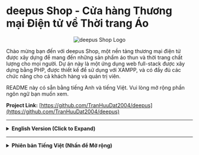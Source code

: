 # deepus Shop - Cửa hàng Thương mại Điện tử về Thời trang Áo

<p align="center">
  <img src="screenshot/logo_deepus_resized.png" alt="deepus Shop Logo" height="50px"/> <!-- Cập nhật đường dẫn logo của bạn tại đây -->
</p>

Chào mừng bạn đến với deepus Shop, một nền tảng thương mại điện tử được xây dựng để mang đến những sản phẩm áo thun và thời trang chất lượng cho mọi người. Dự án này là một ứng dụng web full-stack được xây dựng bằng PHP, được thiết kế để sử dụng với XAMPP, và có đầy đủ các chức năng cho cả khách hàng và quản trị viên.

README này có sẵn bằng tiếng Anh và tiếng Việt. Vui lòng mở rộng phần ngôn ngữ bạn muốn xem.

**Project Link:** [https://github.com/TranHuuDat2004/deepus](https://github.com/TranHuuDat2004/deepus) <!-- Cập nhật link repo của bạn tại đây -->

---

<details>
<summary><strong>English Version (Click to Expand)</strong></summary>

## 🌟 Project Overview

deepus Shop is designed to provide a seamless and modern online shopping experience for fashion enthusiasts. From browsing a curated collection of apparel to a secure checkout process and order tracking, deepus Shop aims to be a go-to destination for quality clothing. The platform also includes a robust administration system for efficient business management.


## ✨ Key Features

### For Customers:
*   **Intuitive Product Browsing:** Homepage featuring new arrivals and featured items, product categories, and advanced search functionality.
*   **Detailed Product Pages:** High-quality product images, detailed descriptions, size and color options, and customer reviews.
*   **Shopping Cart:** A clear and simple cart for adding items, updating quantities, and applying discount vouchers.
*   **Secure Checkout Process:** A multi-step, easy-to-follow checkout process for entering shipping information and completing the order.
*   **User Accounts:** Easy registration and login, personal profile management, and access to order history.
*   **Engagement & Information:** A news/blog section for updates, an "About Us" page, a contact form, and company policy information.

### 🛍️ Customer Interface (Screenshots)


|                 Home Page                 |                  Product Page                  |                Product Detail Page                |
| :---------------------------------------: | :--------------------------------------------: | :-----------------------------------------------: |
| ![Home Page](screenshot/home.png)         | ![Product Page](screenshot/product.png)        | ![Product Detail](screenshot/product-detail.png)  |
|              **Shopping Cart**              |               **Checkout Process**               |                  **Order History**                  |
| ![Shopping Cart](screenshot/cart.png)     | ![Checkout](screenshot/checkout.png)           | ![Order History](screenshot/history.png)          |
|                **Login Page**                 |              **Registration Page**               |                  **User Profile**                   |
| ![Login Page](screenshot/login.png)       | ![Sign-up Page](screenshot/sign-up.png)        | ![Profile Page](screenshot/profile.png)           |
|                 **News Page**                 |                 **About Us Page**                |                  **Contact Page**                   |
| ![News Page](screenshot/news.png)         | ![About Page](screenshot/about.png)            | ![Contact Page](screenshot/contact.png)           |

### For Administrators (Admin Dashboard):
*   **Dashboard Overview:** Key statistics on revenue, orders, and users at a glance.
*   **Product Management:** Easily add, view, edit, and delete clothing products and manage their images.
*   **Order Management:** View and manage all customer orders.
*   **User Management:** View and manage registered customer accounts.
*   **Voucher Management:** Create and manage promotional discount codes.
*   **Content Management:** Manage news articles and user comments.

### ⚙️ Admin Interface (Screenshots)


|               Admin Dashboard                |                   Manage Products                    |                     Manage Orders                     |
| :------------------------------------------: | :--------------------------------------------------: | :---------------------------------------------------: |
| ![Admin Dashboard](screenshot/admin-dashboard.png) | ![Manage Products](screenshot/manager-product.png) | ![Manage Orders](screenshot/manager-order.png)        |
|                  **Manage Users**                  |                 **Manage Vouchers**                  |                  **Manage Comments**                  |
| ![Manage Users](screenshot/manager-user.png)   | ![Manage Vouchers](screenshot/manager-voucher.png) | ![Manage Comments](screenshot/manager-comment.png)    |

## 🛠️ Technology Stack

*   **Frontend:** HTML5, CSS3, JavaScript, Bootstrap
*   **Backend:** PHP (Procedural or with a custom structure)
*   **Database:** MySQL (Managed via phpMyAdmin in XAMPP)
*   **Web Server:** Apache (via XAMPP)

## 🚀 Getting Started

### Prerequisites

*   **XAMPP:** Installed and running (Apache, PHP, MySQL).
*   **Git:** For cloning the repository.

### Installation & Setup

1.  **Start XAMPP:** Ensure Apache and MySQL services are running from the XAMPP Control Panel.
2.  **Clone Repository into `htdocs`:**
    *   Navigate to your XAMPP `htdocs` directory (e.g., `C:\xampp\htdocs`).
    *   Run: `git clone https://github.com/TranHuuDat2004/deepus.git`
    *   This will create a folder (e.g., `C:\xampp\htdocs\deepus`).

3.  **Database Setup:**
    *   Go to `http://localhost/phpmyadmin` in your web browser.
    *   Create a new database. It's recommended to use a name like `deepus` (with collation `utf8mb4_general_ci`).
    *   Select the newly created database, go to the "Import" tab, choose your project's `.sql` file (e.g., `deepus.sql`), and click "Go" to import the structure and data.


5.  **Accessing the Application:**
    *   **Customer Site:** `http://localhost/deepus/`

## 📝 License

This work is licensed under a [Creative Commons Attribution-NonCommercial 4.0 International License](https://creativecommons.org/licenses/by-nc/4.0/). You are free to Share and Adapt the material, under the terms of Attribution and NonCommercial use.
[![License: CC BY-NC 4.0](https://licensebuttons.net/l/by-nc/4.0/88x31.png)](https://creativecommons.org/licenses/by-nc/4.0/)

## 👤 Contributors

*   **Team Engineering**
    *   **Phan Trung Trực** - Team Leader | Project Visionary & Lead Ideator
    *   **Trần Hữu Đạt** - Full-Stack Web Developer - [@TranHuuDat2004](https://github.com/TranHuuDat2004)
    *   **Lê Nguyễn Minh Kha** - Member
    *   **Dương Thị Thùy Linh** - Member

</details>

---

<details>
<summary><strong>Phiên bản Tiếng Việt (Nhấn để Mở rộng)</strong></summary>

## 🌟 Tổng quan Dự án

deepus Shop được thiết kế để cung cấp trải nghiệm mua sắm trực tuyến liền mạch và hiện đại cho những người yêu thích thời trang. Từ việc duyệt qua bộ sưu tập áo quần được tuyển chọn kỹ lưỡng đến quy trình thanh toán an toàn và theo dõi đơn hàng, deepus Shop đặt mục tiêu trở thành điểm đến tin cậy cho các sản phẩm thời trang chất lượng. Nền tảng này cũng bao gồm một hệ thống quản trị mạnh mẽ để quản lý kinh doanh hiệu quả.



## ✨ Các Tính năng Chính

### Dành cho Khách hàng:
*   **Duyệt Sản phẩm Trực quan:** Trang chủ hiển thị các sản phẩm mới và nổi bật, danh mục sản phẩm và chức năng tìm kiếm nâng cao.
*   **Trang Chi tiết Sản phẩm:** Hình ảnh sản phẩm chất lượng cao, mô tả chi tiết, tùy chọn kích cỡ và màu sắc, cùng với đánh giá của khách hàng.
*   **Giỏ hàng:** Giỏ hàng đơn giản, rõ ràng để thêm sản phẩm, cập nhật số lượng và áp dụng mã giảm giá.
*   **Quy trình Thanh toán An toàn:** Quy trình thanh toán gồm nhiều bước, dễ thực hiện để nhập thông tin vận chuyển và hoàn tất đơn hàng.
*   **Tài khoản Người dùng:** Đăng ký và đăng nhập dễ dàng, quản lý hồ sơ cá nhân và truy cập lịch sử đơn hàng.
*   **Tương tác & Thông tin:** Mục tin tức/blog để cập nhật thông tin, trang "Giới thiệu", biểu mẫu liên hệ và thông tin chính sách của công ty.

### 🛍️ Giao diện Khách hàng (Ảnh chụp màn hình)


|                 Trang Chủ                 |                Trang Sản Phẩm                 |              Trang Chi Tiết Sản Phẩm              |
| :---------------------------------------: | :-------------------------------------------: | :-----------------------------------------------: |
| ![Trang Chủ](screenshot/home.png)         | ![Trang Sản Phẩm](screenshot/product.png)     | ![Chi Tiết SP](screenshot/product-detail.png)     |
|                **Giỏ hàng**                 |            **Quy trình Thanh toán**             |                **Lịch sử Đơn hàng**                 |
| ![Giỏ hàng](screenshot/cart.png)          | ![Thanh toán](screenshot/checkout.png)        | ![Lịch sử Đơn hàng](screenshot/history.png)       |
|              **Trang Đăng nhập**              |                **Trang Đăng ký**                |                **Hồ sơ Người dùng**                 |
| ![Trang Đăng nhập](screenshot/login.png)   | ![Trang Đăng ký](screenshot/sign-up.png)      | ![Trang Hồ sơ](screenshot/profile.png)            |
|               **Trang Tin tức**               |               **Trang Giới thiệu**               |                 **Trang Liên hệ**                   |
| ![Trang Tin tức](screenshot/news.png)      | ![Trang Giới thiệu](screenshot/about.png)    | ![Trang Liên hệ](screenshot/contact.png)          |

### Dành cho Quản trị viên (Bảng điều khiển Admin):
*   **Tổng quan Dashboard:** Thống kê nhanh các chỉ số quan trọng về doanh thu, đơn hàng và người dùng.
*   **Quản lý Sản phẩm:** Dễ dàng thêm, xem, sửa, xóa sản phẩm quần áo và quản lý hình ảnh của chúng.
*   **Quản lý Đơn hàng:** Xem và quản lý tất cả các đơn hàng của khách.
*   **Quản lý Người dùng:** Xem và quản lý tài khoản của khách hàng đã đăng ký.
*   **Quản lý Voucher:** Tạo và quản lý các mã giảm giá khuyến mãi.
*   **Quản lý Nội dung:** Quản lý các bài viết tin tức và bình luận của người dùng.

### ⚙️ Giao diện Quản trị (Ảnh chụp màn hình)


|             Bảng điều khiển Admin             |                 Quản lý Sản phẩm                 |                   Quản lý Đơn hàng                    |
| :------------------------------------------: | :-----------------------------------------------: | :---------------------------------------------------: |
| ![Dashboard Admin](screenshot/admin-dashboard.png) | ![Quản lý SP](screenshot/manager-product.png) | ![Quản lý Đơn hàng](screenshot/manager-order.png)     |
|               **Quản lý Người dùng**               |                 **Quản lý Voucher**                 |                  **Quản lý Bình luận**                  |
| ![Quản lý User](screenshot/manager-user.png)   | ![Quản lý Voucher](screenshot/manager-voucher.png) | ![Quản lý Comment](screenshot/manager-comment.png)    |

## 🛠️ Công nghệ sử dụng

*   **Frontend:** HTML5, CSS3, JavaScript, Bootstrap
*   **Backend:** PHP (Lập trình thủ tục hoặc theo cấu trúc tùy chỉnh)
*   **Cơ sở dữ liệu:** MySQL (Quản lý qua phpMyAdmin trong XAMPP)
*   **Web Server:** Apache (thông qua XAMPP)

## 🚀 Bắt đầu

### Điều kiện Tiên quyết

*   **XAMPP:** Đã được cài đặt và đang chạy (Apache, PHP, MySQL).
*   **Git:** Để sao chép kho lưu trữ.

### Cài đặt & Thiết lập

1.  **Khởi động XAMPP:** Mở XAMPP Control Panel và đảm bảo các dịch vụ **Apache** và **MySQL** đang chạy.
2.  **Sao chép kho lưu trữ vào `htdocs`:**
    *   Điều hướng đến thư mục `htdocs` của XAMPP (ví dụ: `C:\xampp\htdocs`).
    *   Chạy lệnh: `git clone https://github.com/TranHuuDat2004/deepus.git`
    *   Lệnh này sẽ tạo một thư mục dự án (ví dụ: `C:\xampp\htdocs\deepus`).

3.  **Thiết lập Cơ sở dữ liệu:**
    *   Mở trình duyệt và truy cập `http://localhost/phpmyadmin`.
    *   Tạo một cơ sở dữ liệu mới. Khuyến khích đặt tên là `deepus` (với đối chiếu là `utf8mb4_general_ci`).
    *   Chọn cơ sở dữ liệu vừa tạo, chuyển đến tab "Import", chọn tệp `.sql` của dự án (ví dụ: `deepus.sql`), và nhấn "Go" để nhập cấu trúc và dữ liệu.

4.  **Cấu hình Kết nối Cơ sở dữ liệu (nếu cần):**
    *   Tìm tệp PHP trong dự án của bạn chịu trách nhiệm kết nối cơ sở dữ liệu (ví dụ: `config.php`, `db_connect.php`).
    *   Đảm bảo các thông tin kết nối khớp với cài đặt XAMPP của bạn. Thông tin mặc định thường là:
        *   Host: `localhost`
        *   User: `root`
        *   Password: `(để trống)`
        *   Tên cơ sở dữ liệu: `deepus` (hoặc tên bạn đã đặt ở bước trước).

5.  **Truy cập Ứng dụng:**
    *   **Trang Khách hàng:** `http://localhost/deepus/`


## 📝 Giấy phép

Công trình này được cấp phép theo [Giấy phép Quốc tế Creative Commons Ghi công-Phi thương mại 4.0](https://creativecommons.org/licenses/by-nc/4.0/). Bạn được tự do Chia sẻ và Phỏng theo tài liệu, theo các điều khoản Ghi công và Phi thương mại.
[![Giấy phép: CC BY-NC 4.0](https://licensebuttons.net/l/by-nc/4.0/88x31.png)](https://creativecommons.org/licenses/by-nc/4.0/)

## 👤 Thành viên Đóng góp

*   **Nhóm Kỹ thuật**
    *   **Phan Trung Trực** - Trưởng nhóm | Định hướng & Lên ý tưởng chính cho Dự án
    *   **Trần Hữu Đạt** - Lập trình viên Web - [@TranHuuDat2004](https://github.com/TranHuuDat2004)
    *   **Lê Nguyễn Minh Kha** - Thành viên
    *   **Dương Thị Thùy Linh** - Thành viên

</details>